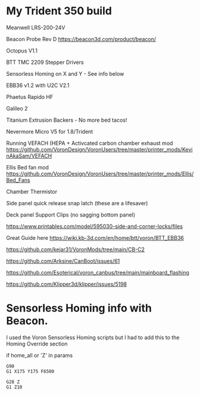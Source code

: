 # My Trident 350 build

Meanwell LRS-200-24V

Beacon Probe Rev D https://beacon3d.com/product/beacon/

Octopus V1.1

BTT TMC 2209 Stepper Drivers

Sensorless Homing on X and Y - See info below

EBB36 v1.2 with U2C V2.1

Phaetus Rapido HF

Galileo 2

Titanium Extrusion Backers - No more bed tacos!

Nevermore Micro V5 for 1.8/Trident

Running VEFACH (HEPA + Activcated carbon chamber exhaust mod https://github.com/VoronDesign/VoronUsers/tree/master/printer_mods/KevinAkaSam/VEFACH

Ellis Bed fan mod https://github.com/VoronDesign/VoronUsers/tree/master/printer_mods/Ellis/Bed_Fans

Chamber Thermistor

Side panel quick release snap latch (these are a lifesaver)

Deck panel Support Clips (no sagging bottom panel)

https://www.printables.com/model/595030-side-and-corner-locks/files

Great Guide here https://wiki.kb-3d.com/en/home/btt/voron/BTT_EBB36

https://github.com/kejar31/VoronMods/tree/main/CB-C2

https://github.com/Arksine/CanBoot/issues/61

https://github.com/Esoterical/voron_canbus/tree/main/mainboard_flashing

https://github.com/Klipper3d/klipper/issues/5198

# Sensorless Homing info with Beacon.

I used the Voron Sensorless Homing scripts but I had to add this to the Homing Override section

if home_all or 'Z' in params

    G90
    G1 X175 Y175 F6500
    
    G28 Z
    G1 Z10
    
  


